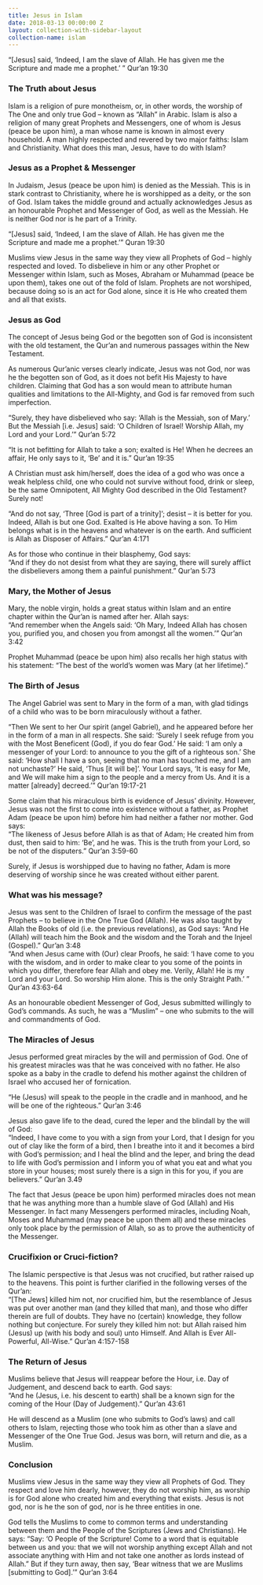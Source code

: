 ```yaml
---
title: Jesus in Islam
date: 2018-03-13 00:00:00 Z
layout: collection-with-sidebar-layout
collection-name: islam
---
```


“[Jesus] said, ‘Indeed, I am the slave of Allah. He has given me the Scripture and made me a prophet.’ ” Qur’an 19:30

### The Truth about Jesus
Islam is a religion of pure monotheism, or, in other words, the worship of The One and only true God – known as “Allah” in Arabic. Islam is also a religion of many great Prophets and Messengers, one of whom is Jesus (peace be upon him), a man whose name is known in almost every household. A man highly respected and revered by two major faiths: Islam and Christianity. What does this man, Jesus, have to do with Islam?

### Jesus as a Prophet & Messenger
In Judaism, Jesus (peace be upon him) is denied as the Messiah. This is in stark contrast to Christianity, where he is worshipped as a deity, or the son of God. Islam takes the middle ground and actually acknowledges Jesus as an honourable Prophet and Messenger of God, as well as the Messiah. He is neither God nor is he part of a Trinity.

“[Jesus] said, ‘Indeed, I am the slave of Allah. He has given me the Scripture and made me a prophet.’” Quran 19:30

Muslims view Jesus in the same way they view all Prophets of God – highly respected and loved. To disbelieve in him or any other Prophet or Messenger within Islam, such as Moses, Abraham or Muhammad (peace be upon them), takes one out of the fold of Islam. Prophets are not worshiped, because doing so is an act for God alone, since it is He who created them and all that exists.

### Jesus as God
The concept of Jesus being God or the begotten son of God is inconsistent with the old testament, the Qur’an and numerous passages within the New Testament.

As numerous Qur’anic verses clearly indicate, Jesus was not God, nor was he the begotten son of God, as it does not befit His Majesty to have children. Claiming that God has a son would mean to attribute human qualities and limitations to the All-Mighty, and God is far removed from such imperfection.

“Surely, they have disbelieved who say: ‘Allah is the Messiah, son of Mary.’ But the Messiah [i.e. Jesus] said: ‘O Children of Israel! Worship Allah, my Lord and your Lord.’” Qur’an 5:72  

“It is not befitting for Allah to take a son; exalted is He! When he decrees an affair, He only says to it, ‘Be’ and it is.” Qur’an 19:35

A Christian must ask him/herself, does the idea of a god who was once a weak helpless child, one who could not survive without food, drink or sleep, be the same Omnipotent, All Mighty God described in the Old Testament? Surely not!

“And do not say, ‘Three [God is part of a trinity]’; desist – it is better for you. Indeed, Allah is but one God. Exalted is He above having a son. To Him belongs what is in the heavens and whatever is on the earth. And sufficient is Allah as Disposer of Affairs.” Qur’an 4:171

As for those who continue in their blasphemy, God says:  
“And if they do not desist from what they are saying, there will surely afflict the disbelievers among them a painful punishment.” Qur’an 5:73

### Mary, the Mother of Jesus
Mary, the noble virgin, holds a great status within Islam and an entire chapter within the Qur’an is named after her. Allah says:  
“And remember when the Angels said: ‘Oh Mary, Indeed Allah has chosen you, purified you, and chosen you from amongst all the women.’” Qur’an 3:42

Prophet Muhammad (peace be upon him) also recalls her high status with his statement: “The best of the world’s women was Mary (at her lifetime).”

### The Birth of Jesus
The Angel Gabriel was sent to Mary in the form of a man, with glad tidings of a child who was to be born miraculously without a father.

“Then We sent to her Our spirit (angel Gabriel), and he appeared before her in the form of a man in all respects. She said: ‘Surely I seek refuge from you with the Most Beneficent (God), if you do fear God.’ He said: ‘I am only a messenger of your Lord: to announce to you the gift of a righteous son.’ She said: ‘How shall I have a son, seeing that no man has touched me, and I am not unchaste?’ He said, ‘Thus [it will be]’. Your Lord says, ‘It is easy for Me, and We will make him a sign to the people and a mercy from Us. And it is a matter [already] decreed.’” Qur’an 19:17-21

Some claim that his miraculous birth is evidence of Jesus’ divinity. However, Jesus was not the first to come into existence without a father, as Prophet Adam (peace be upon him) before him had neither a father nor mother. God says:  
“The likeness of Jesus before Allah is as that of Adam; He created him from dust, then said to him: ‘Be’, and he was. This is the truth from your Lord, so be not of the disputers.” Qur’an 3:59-60

Surely, if Jesus is worshipped due to having no father, Adam is more deserving of worship since he was created without either parent.

### What was his message?
Jesus was sent to the Children of Israel to confirm the message of the past Prophets – to believe in the One True God (Allah). He was also taught by Allah the Books of old (i.e. the previous revelations), as God says:  “And He (Allah) will teach him the Book and the wisdom and the Torah and the Injeel (Gospel).” Qur’an 3:48  
“And when Jesus came with (Our) clear Proofs, he said: ‘I have come to you with the wisdom, and in order to make clear to you some of the points in which you differ, therefore fear Allah and obey me. Verily, Allah! He is my Lord and your Lord. So worship Him alone. This is the only Straight Path.’ ” Qur’an 43:63-64  

As an honourable obedient Messenger of God, Jesus submitted willingly to God’s commands. As such, he was a “Muslim” – one who submits to the will and commandments of God.

### The Miracles of Jesus
Jesus performed great miracles by the will and permission of God. One of his greatest miracles was that he was conceived with no father. He also spoke as a baby in the cradle to defend his mother against the children of Israel who accused her of fornication.

“He (Jesus) will speak to the people in the cradle and in manhood, and he will be one of the righteous.” Qur’an 3:46

Jesus also gave life to the dead, cured the leper and the blindall by the will of God:  
“Indeed, I have come to you with a sign from your Lord, that I design for you out of clay like the form of a bird, then I breathe into it and it becomes a bird with God’s permission; and I heal the blind and the leper, and bring the dead to life with God’s permission and I inform you of what you eat and what you store in your houses; most surely there is a sign in this for you, if you are believers.” Qur’an 3.49

The fact that Jesus (peace be upon him) performed miracles does not mean that he was anything more than a humble slave of God (Allah) and His Messenger. In fact many Messengers performed miracles, including Noah, Moses and Muhammad (may peace be upon them all) and these miracles only took place by the permission of Allah, so as to prove the authenticity of the Messenger.

### Crucifixion or Cruci-fiction?
The Islamic perspective is that Jesus was not crucified, but rather raised up to the heavens. This point is further clarified in the following verses of the Qur’an:  
“[The Jews] killed him not, nor crucified him, but the resemblance of Jesus was put over another man (and they killed that man), and those who differ therein are full of doubts. They have no (certain) knowledge, they follow nothing but conjecture. For surely they killed him not: but Allah raised him (Jesus) up (with his body and soul) unto Himself. And Allah is Ever All-Powerful, All-Wise.” Qur’an 4:157-158

### The Return of Jesus
Muslims believe that Jesus will reappear before the Hour, i.e. Day of Judgement, and descend back to earth. God says:  
“And he (Jesus, i.e. his descent to earth) shall be a known sign for the coming of the Hour (Day of Judgement).” Qur’an 43:61

He will descend as a Muslim (one who submits to God’s laws) and call others to Islam, rejecting those who took him as other than a slave and Messenger of the One True God. Jesus was born, will return and die, as a Muslim.

### Conclusion
Muslims view Jesus in the same way they view all Prophets of God. They respect and love him dearly, however, they do not worship him, as worship is for God alone who created him and everything that exists. Jesus is not god, nor is he the son of god, nor is he three entities in one.

God tells the Muslims to come to common terms and understanding between them and the People of the Scriptures (Jews and Christians). He says:
“Say: ‘O People of the Scripture! Come to a word that is equitable between us and you: that we will not worship anything except Allah and not associate anything with Him and not take one another as lords instead of Allah.” But if they turn away, then say, ‘Bear witness that we are Muslims [submitting to God].’” Qur’an 3:64
